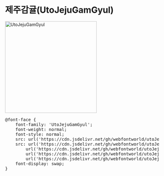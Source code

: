 # 제주감귤(UtoJejuGamGyul)

<a href="https://wess.tistory.com" target="_blank">
    <img src="https://webfontworld.github.io/utoJejugamgyul/UtoJejuGamGyul.jpg" alt="UtoJejuGamGyul" style="width:300px">
</a>

<pre>
@font-face {
    font-family: 'UtoJejuGamGyul';
    font-weight: normal;
    font-style: normal;
    src: url('https://cdn.jsdelivr.net/gh/webfontworld/utoJejugamgyul/UtoJejuGamGyul.eot');
    src: url('https://cdn.jsdelivr.net/gh/webfontworld/utoJejugamgyul/UtoJejuGamGyul.eot?#iefix') format('embedded-opentype'),
        url('https://cdn.jsdelivr.net/gh/webfontworld/utoJejugamgyul/UtoJejuGamGyul.woff2') format('woff2'),
        url('https://cdn.jsdelivr.net/gh/webfontworld/utoJejugamgyul/UtoJejuGamGyul.woff') format('woff'),
        url('https://cdn.jsdelivr.net/gh/webfontworld/utoJejugamgyul/UtoJejuGamGyul.ttf') format("truetype");
    font-display: swap;
}
</pre>
